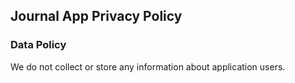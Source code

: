 ## Journal App Privacy Policy

### Data Policy

We do not collect or store any information about application users.
